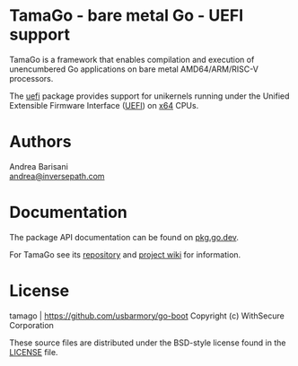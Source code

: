 TamaGo - bare metal Go - UEFI support
=====================================

TamaGo is a framework that enables compilation and execution of unencumbered Go
applications on bare metal AMD64/ARM/RISC-V processors.

The [uefi](https://github.com/usbarmory/go-boot/tree/master/uefi) package
provides support for unikernels running under the Unified Extensible Firmware
Interface ([UEFI](https://uefi.org)) on
[x64](https://github.com/usbarmory/tamago/tree/master/uefi/x64) CPUs.

Authors
=======

Andrea Barisani  
andrea@inversepath.com  

Documentation
=============

The package API documentation can be found on
[pkg.go.dev](https://pkg.go.dev/github.com/usbarmory/go-boot/uefi).

For TamaGo see its [repository](https://github.com/usbarmory/tamago) and
[project wiki](https://github.com/usbarmory/tamago/wiki) for information.

License
=======

tamago | https://github.com/usbarmory/go-boot
Copyright (c) WithSecure Corporation

These source files are distributed under the BSD-style license found in the
[LICENSE](https://github.com/usbarmory/go-boot/blob/master/LICENSE) file.
